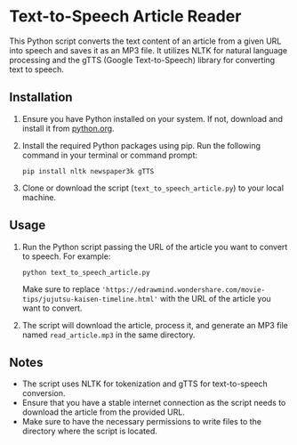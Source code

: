 # Text-to-Speech Article Reader

This Python script converts the text content of an article from a given URL into speech and saves it as an MP3 file. It utilizes NLTK for natural language processing and the gTTS (Google Text-to-Speech) library for converting text to speech.

## Installation

1. Ensure you have Python installed on your system. If not, download and install it from [python.org](https://www.python.org/).
2. Install the required Python packages using pip. Run the following command in your terminal or command prompt:

    ```
    pip install nltk newspaper3k gTTS
    ```

3. Clone or download the script (`text_to_speech_article.py`) to your local machine.

## Usage

1. Run the Python script passing the URL of the article you want to convert to speech. For example:

    ```
    python text_to_speech_article.py
    ```

    Make sure to replace `'https://edrawmind.wondershare.com/movie-tips/jujutsu-kaisen-timeline.html'` with the URL of the article you want to convert.

2. The script will download the article, process it, and generate an MP3 file named `read_article.mp3` in the same directory.

## Notes

- The script uses NLTK for tokenization and gTTS for text-to-speech conversion.
- Ensure that you have a stable internet connection as the script needs to download the article from the provided URL.
- Make sure to have the necessary permissions to write files to the directory where the script is located.

